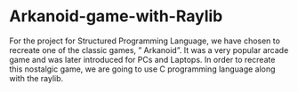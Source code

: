 # Arkanoid-game-with-Raylib
For the project for Structured Programming Language, we have chosen to recreate one of the classic games, ” Arkanoid”. It was a very popular arcade game and was later introduced for PCs and Laptops. In order to recreate this nostalgic game, we are going to use C programming language along with the raylib. 
